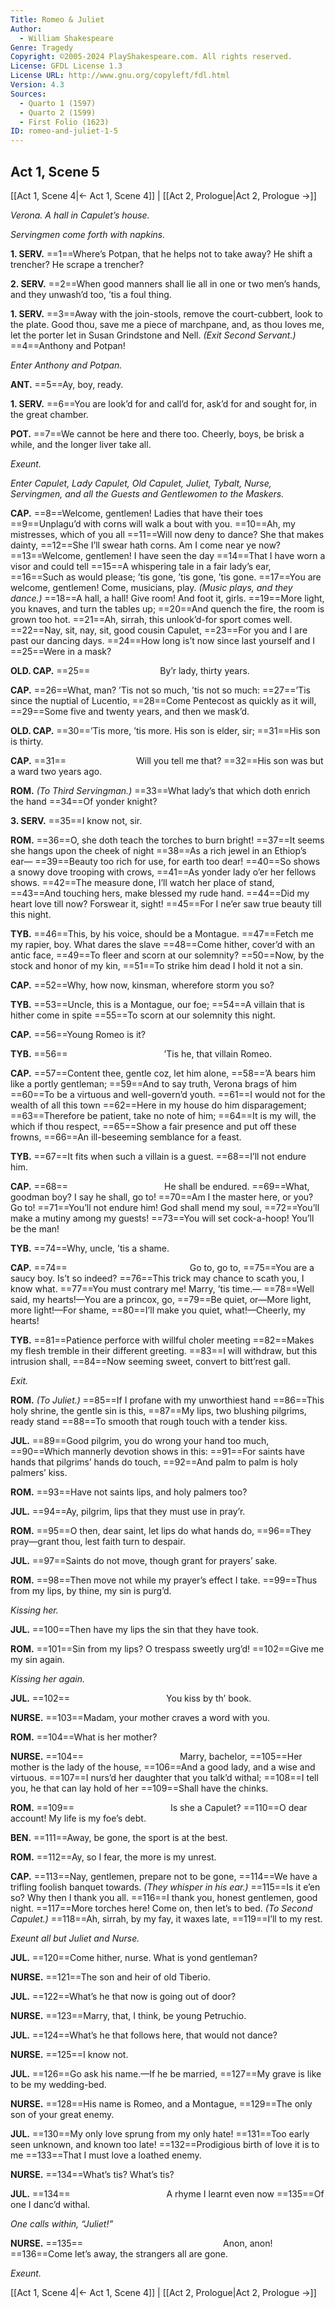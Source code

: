 ```yaml
---
Title: Romeo & Juliet
Author: 
  - William Shakespeare
Genre: Tragedy
Copyright: ©2005-2024 PlayShakespeare.com. All rights reserved.
License: GFDL License 1.3
License URL: http://www.gnu.org/copyleft/fdl.html
Version: 4.3
Sources:
  - Quarto 1 (1597)
  - Quarto 2 (1599)
  - First Folio (1623)
ID: romeo-and-juliet-1-5
---
```


## Act 1, Scene 5
[[Act 1, Scene 4|← Act 1, Scene 4]] | [[Act 2, Prologue|Act 2, Prologue →]]

*Verona. A hall in Capulet’s house.*

*Servingmen come forth with napkins.*

**1. SERV.**
==1==Where’s Potpan, that he helps not to take away? He shift a trencher? He scrape a trencher?

**2. SERV.**
==2==When good manners shall lie all in one or two men’s hands, and they unwash’d too, ’tis a foul thing.

**1. SERV.**
==3==Away with the join-stools, remove the court-cubbert, look to the plate. Good thou, save me a piece of marchpane, and, as thou loves me, let the porter let in Susan Grindstone and Nell.
*(Exit Second Servant.)*
==4==Anthony and Potpan!

*Enter Anthony and Potpan.*

**ANT.**
==5==Ay, boy, ready.

**1. SERV.**
==6==You are look’d for and call’d for, ask’d for and sought for, in the great chamber.

**POT.**
==7==We cannot be here and there too. Cheerly, boys, be brisk a while, and the longer liver take all.

*Exeunt.*

*Enter Capulet, Lady Capulet, Old Capulet, Juliet, Tybalt, Nurse, Servingmen, and all the Guests and Gentlewomen to the Maskers.*

**CAP.**
==8==Welcome, gentlemen! Ladies that have their toes
==9==Unplagu’d with corns will walk a bout with you.
==10==Ah, my mistresses, which of you all
==11==Will now deny to dance? She that makes dainty,
==12==She I’ll swear hath corns. Am I come near ye now?
==13==Welcome, gentlemen! I have seen the day
==14==That I have worn a visor and could tell
==15==A whispering tale in a fair lady’s ear,
==16==Such as would please; ’tis gone, ’tis gone, ’tis gone.
==17==You are welcome, gentlemen! Come, musicians, play.
*(Music plays, and they dance.)*
==18==A hall, a hall! Give room! And foot it, girls.
==19==More light, you knaves, and turn the tables up;
==20==And quench the fire, the room is grown too hot.
==21==Ah, sirrah, this unlook’d-for sport comes well.
==22==Nay, sit, nay, sit, good cousin Capulet,
==23==For you and I are past our dancing days.
==24==How long is’t now since last yourself and I
==25==Were in a mask?

**OLD. CAP.**
==25==        By’r lady, thirty years.

**CAP.**
==26==What, man? ’Tis not so much, ’tis not so much:
==27==’Tis since the nuptial of Lucentio,
==28==Come Pentecost as quickly as it will,
==29==Some five and twenty years, and then we mask’d.

**OLD. CAP.**
==30==’Tis more, ’tis more. His son is elder, sir;
==31==His son is thirty.

**CAP.**
==31==        Will you tell me that?
==32==His son was but a ward two years ago.

**ROM.**
*(To Third Servingman.)*
==33==What lady’s that which doth enrich the hand
==34==Of yonder knight?

**3. SERV.**
==35==I know not, sir.

**ROM.**
==36==O, she doth teach the torches to burn bright!
==37==It seems she hangs upon the cheek of night
==38==As a rich jewel in an Ethiop’s ear⁠—
==39==Beauty too rich for use, for earth too dear!
==40==So shows a snowy dove trooping with crows,
==41==As yonder lady o’er her fellows shows.
==42==The measure done, I’ll watch her place of stand,
==43==And touching hers, make blessed my rude hand.
==44==Did my heart love till now? Forswear it, sight!
==45==For I ne’er saw true beauty till this night.

**TYB.**
==46==This, by his voice, should be a Montague.
==47==Fetch me my rapier, boy. What dares the slave
==48==Come hither, cover’d with an antic face,
==49==To fleer and scorn at our solemnity?
==50==Now, by the stock and honor of my kin,
==51==To strike him dead I hold it not a sin.

**CAP.**
==52==Why, how now, kinsman, wherefore storm you so?

**TYB.**
==53==Uncle, this is a Montague, our foe;
==54==A villain that is hither come in spite
==55==To scorn at our solemnity this night.

**CAP.**
==56==Young Romeo is it?

**TYB.**
==56==           ’Tis he, that villain Romeo.

**CAP.**
==57==Content thee, gentle coz, let him alone,
==58==’A bears him like a portly gentleman;
==59==And to say truth, Verona brags of him
==60==To be a virtuous and well-govern’d youth.
==61==I would not for the wealth of all this town
==62==Here in my house do him disparagement;
==63==Therefore be patient, take no note of him;
==64==It is my will, the which if thou respect,
==65==Show a fair presence and put off these frowns,
==66==An ill-beseeming semblance for a feast.

**TYB.**
==67==It fits when such a villain is a guest.
==68==I’ll not endure him.

**CAP.**
==68==           He shall be endured.
==69==What, goodman boy? I say he shall, go to!
==70==Am I the master here, or you? Go to!
==71==You’ll not endure him! God shall mend my soul,
==72==You’ll make a mutiny among my guests!
==73==You will set cock-a-hoop! You’ll be the man!

**TYB.**
==74==Why, uncle, ’tis a shame.

**CAP.**
==74==              Go to, go to,
==75==You are a saucy boy. Is’t so indeed?
==76==This trick may chance to scath you, I know what.
==77==You must contrary me! Marry, ’tis time.⁠—
==78==Well said, my hearts!—You are a princox, go,
==79==Be quiet, or—More light, more light!—For shame,
==80==I’ll make you quiet, what!—Cheerly, my hearts!

**TYB.**
==81==Patience perforce with willful choler meeting
==82==Makes my flesh tremble in their different greeting.
==83==I will withdraw, but this intrusion shall,
==84==Now seeming sweet, convert to bitt’rest gall.

*Exit.*

**ROM.**
*(To Juliet.)*
==85==If I profane with my unworthiest hand
==86==This holy shrine, the gentle sin is this,
==87==My lips, two blushing pilgrims, ready stand
==88==To smooth that rough touch with a tender kiss.

**JUL.**
==89==Good pilgrim, you do wrong your hand too much,
==90==Which mannerly devotion shows in this:
==91==For saints have hands that pilgrims’ hands do touch,
==92==And palm to palm is holy palmers’ kiss.

**ROM.**
==93==Have not saints lips, and holy palmers too?

**JUL.**
==94==Ay, pilgrim, lips that they must use in pray’r.

**ROM.**
==95==O then, dear saint, let lips do what hands do,
==96==They pray—grant thou, lest faith turn to despair.

**JUL.**
==97==Saints do not move, though grant for prayers’ sake.

**ROM.**
==98==Then move not while my prayer’s effect I take.
==99==Thus from my lips, by thine, my sin is purg’d.

*Kissing her.*

**JUL.**
==100==Then have my lips the sin that they have took.

**ROM.**
==101==Sin from my lips? O trespass sweetly urg’d!
==102==Give me my sin again.

*Kissing her again.*

**JUL.**
==102==           You kiss by th’ book.

**NURSE.**
==103==Madam, your mother craves a word with you.

**ROM.**
==104==What is her mother?

**NURSE.**
==104==           Marry, bachelor,
==105==Her mother is the lady of the house,
==106==And a good lady, and a wise and virtuous.
==107==I nurs’d her daughter that you talk’d withal;
==108==I tell you, he that can lay hold of her
==109==Shall have the chinks.

**ROM.**
==109==           Is she a Capulet?
==110==O dear account! My life is my foe’s debt.

**BEN.**
==111==Away, be gone, the sport is at the best.

**ROM.**
==112==Ay, so I fear, the more is my unrest.

**CAP.**
==113==Nay, gentlemen, prepare not to be gone,
==114==We have a trifling foolish banquet towards.
*(They whisper in his ear.)*
==115==Is it e’en so? Why then I thank you all.
==116==I thank you, honest gentlemen, good night.
==117==More torches here! Come on, then let’s to bed.
*(To Second Capulet.)*
==118==Ah, sirrah, by my fay, it waxes late,
==119==I’ll to my rest.

*Exeunt all but Juliet and Nurse.*

**JUL.**
==120==Come hither, nurse. What is yond gentleman?

**NURSE.**
==121==The son and heir of old Tiberio.

**JUL.**
==122==What’s he that now is going out of door?

**NURSE.**
==123==Marry, that, I think, be young Petruchio.

**JUL.**
==124==What’s he that follows here, that would not dance?

**NURSE.**
==125==I know not.

**JUL.**
==126==Go ask his name.—If he be married,
==127==My grave is like to be my wedding-bed.

**NURSE.**
==128==His name is Romeo, and a Montague,
==129==The only son of your great enemy.

**JUL.**
==130==My only love sprung from my only hate!
==131==Too early seen unknown, and known too late!
==132==Prodigious birth of love it is to me
==133==That I must love a loathed enemy.

**NURSE.**
==134==What’s tis? What’s tis?

**JUL.**
==134==           A rhyme I learnt even now
==135==Of one I danc’d withal.

*One calls within, “Juliet!”*

**NURSE.**
==135==                Anon, anon!
==136==Come let’s away, the strangers all are gone.

*Exeunt.*

[[Act 1, Scene 4|← Act 1, Scene 4]] | [[Act 2, Prologue|Act 2, Prologue →]]